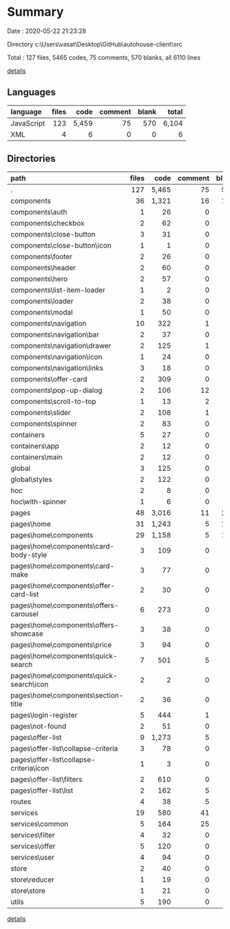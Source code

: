 # Summary

Date : 2020-05-22 21:23:28

Directory c:\Users\vasat\Desktop\GitHub\autohouse-client\src

Total : 127 files,  5465 codes, 75 comments, 570 blanks, all 6110 lines

[details](details.md)

## Languages
| language | files | code | comment | blank | total |
| :--- | ---: | ---: | ---: | ---: | ---: |
| JavaScript | 123 | 5,459 | 75 | 570 | 6,104 |
| XML | 4 | 6 | 0 | 0 | 6 |

## Directories
| path | files | code | comment | blank | total |
| :--- | ---: | ---: | ---: | ---: | ---: |
| . | 127 | 5,465 | 75 | 570 | 6,110 |
| components | 36 | 1,321 | 16 | 128 | 1,465 |
| components\auth | 1 | 26 | 0 | 6 | 32 |
| components\checkbox | 2 | 62 | 0 | 5 | 67 |
| components\close-button | 3 | 31 | 0 | 5 | 36 |
| components\close-button\icon | 1 | 1 | 0 | 0 | 1 |
| components\footer | 2 | 26 | 0 | 5 | 31 |
| components\header | 2 | 60 | 0 | 7 | 67 |
| components\hero | 2 | 57 | 0 | 6 | 63 |
| components\list-item-loader | 1 | 2 | 0 | 2 | 4 |
| components\loader | 2 | 38 | 0 | 7 | 45 |
| components\modal | 1 | 50 | 0 | 3 | 53 |
| components\navigation | 10 | 322 | 1 | 39 | 362 |
| components\navigation\bar | 2 | 37 | 0 | 5 | 42 |
| components\navigation\drawer | 2 | 125 | 1 | 13 | 139 |
| components\navigation\icon | 1 | 24 | 0 | 3 | 27 |
| components\navigation\links | 3 | 18 | 0 | 8 | 26 |
| components\offer-card | 2 | 309 | 0 | 9 | 318 |
| components\pop-up-dialog | 2 | 106 | 12 | 11 | 129 |
| components\scroll-to-top | 1 | 13 | 2 | 4 | 19 |
| components\slider | 2 | 108 | 1 | 11 | 120 |
| components\spinner | 2 | 83 | 0 | 6 | 89 |
| containers | 5 | 27 | 0 | 14 | 41 |
| containers\app | 2 | 12 | 0 | 6 | 18 |
| containers\main | 2 | 12 | 0 | 6 | 18 |
| global | 3 | 125 | 0 | 6 | 131 |
| global\styles | 2 | 122 | 0 | 4 | 126 |
| hoc | 2 | 8 | 0 | 6 | 14 |
| hoc\with-spinner | 1 | 6 | 0 | 4 | 10 |
| pages | 48 | 3,016 | 11 | 262 | 3,289 |
| pages\home | 31 | 1,243 | 5 | 132 | 1,380 |
| pages\home\components | 29 | 1,158 | 5 | 121 | 1,284 |
| pages\home\components\card-body-style | 3 | 109 | 0 | 14 | 123 |
| pages\home\components\card-make | 3 | 77 | 0 | 10 | 87 |
| pages\home\components\offer-card-list | 2 | 30 | 0 | 6 | 36 |
| pages\home\components\offers-carousel | 6 | 273 | 0 | 27 | 300 |
| pages\home\components\offers-showcase | 3 | 38 | 0 | 10 | 48 |
| pages\home\components\price | 3 | 94 | 0 | 9 | 103 |
| pages\home\components\quick-search | 7 | 501 | 5 | 39 | 545 |
| pages\home\components\quick-search\icon | 2 | 2 | 0 | 0 | 2 |
| pages\home\components\section-title | 2 | 36 | 0 | 6 | 42 |
| pages\login-register | 5 | 444 | 1 | 28 | 473 |
| pages\not-found | 2 | 51 | 0 | 5 | 56 |
| pages\offer-list | 9 | 1,273 | 5 | 95 | 1,373 |
| pages\offer-list\collapse-criteria | 3 | 78 | 0 | 8 | 86 |
| pages\offer-list\collapse-criteria\icon | 1 | 3 | 0 | 0 | 3 |
| pages\offer-list\filters | 2 | 610 | 0 | 40 | 650 |
| pages\offer-list\list | 2 | 162 | 5 | 14 | 181 |
| routes | 4 | 38 | 5 | 10 | 53 |
| services | 19 | 580 | 41 | 86 | 707 |
| services\common | 5 | 164 | 25 | 35 | 224 |
| services\filter | 4 | 32 | 0 | 10 | 42 |
| services\offer | 5 | 120 | 0 | 23 | 143 |
| services\user | 4 | 94 | 0 | 17 | 111 |
| store | 2 | 40 | 0 | 11 | 51 |
| store\reducer | 1 | 19 | 0 | 4 | 23 |
| store\store | 1 | 21 | 0 | 7 | 28 |
| utils | 5 | 190 | 0 | 36 | 226 |

[details](details.md)